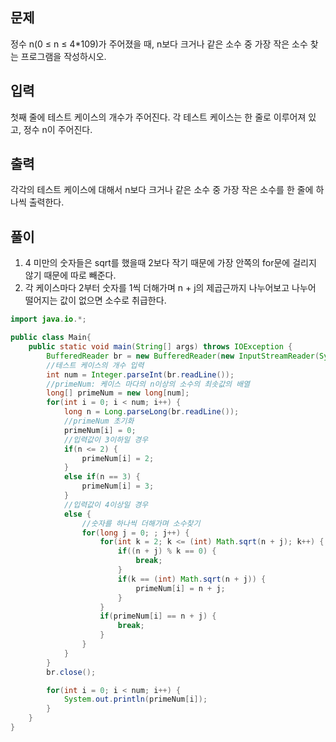 ## 문제
정수 n(0 ≤ n ≤ 4*109)가 주어졌을 때, n보다 크거나 같은 소수 중 가장 작은 소수 찾는 프로그램을 작성하시오.

## 입력
첫째 줄에 테스트 케이스의 개수가 주어진다. 각 테스트 케이스는 한 줄로 이루어져 있고, 정수 n이 주어진다.

## 출력
각각의 테스트 케이스에 대해서 n보다 크거나 같은 소수 중 가장 작은 소수를 한 줄에 하나씩 출력한다.

## 풀이
1. 4 미만의 숫자들은 sqrt를 했을때 2보다 작기 때문에 가장 안쪽의 for문에 걸리지 않기 때문에 따로 빼준다.
2. 각 케이스마다 2부터 숫자를 1씩 더해가며 n + j의 제곱근까지 나누어보고 나누어 떨어지는 값이 없으면 소수로 취급한다.

```java
import java.io.*;

public class Main{
    public static void main(String[] args) throws IOException {
        BufferedReader br = new BufferedReader(new InputStreamReader(System.in));
        //테스트 케이스의 개수 입력
        int num = Integer.parseInt(br.readLine());
        //primeNum: 케이스 마다의 n이상의 소수의 최솟값의 배열
        long[] primeNum = new long[num];
        for(int i = 0; i < num; i++) {
            long n = Long.parseLong(br.readLine());
            //primeNum 초기화
            primeNum[i] = 0;
            //입력값이 3이하일 경우
            if(n <= 2) {
                primeNum[i] = 2;
            }
            else if(n == 3) {
                primeNum[i] = 3;
            }
            //입력값이 4이상일 경우
            else {
                //숫자를 하나씩 더해가며 소수찾기
                for(long j = 0; ; j++) {
                    for(int k = 2; k <= (int) Math.sqrt(n + j); k++) {
                        if((n + j) % k == 0) {
                            break;
                        }
                        if(k == (int) Math.sqrt(n + j)) {
                            primeNum[i] = n + j;
                        }
                    }
                    if(primeNum[i] == n + j) {
                        break;
                    }
                }
            }
        }
        br.close();

        for(int i = 0; i < num; i++) {
            System.out.println(primeNum[i]);
        }
    }
}
